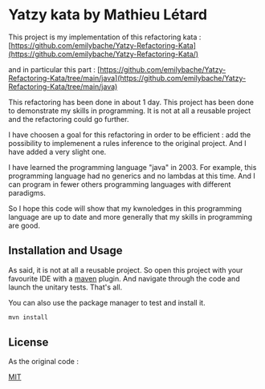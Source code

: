 # Yatzy kata by Mathieu Létard

This project is my implementation of this refactoring kata :
[https://github.com/emilybache/Yatzy-Refactoring-Kata](https://github.com/emilybache/Yatzy-Refactoring-Kata/)

and in particular this part :
[https://github.com/emilybache/Yatzy-Refactoring-Kata/tree/main/java](https://github.com/emilybache/Yatzy-Refactoring-Kata/tree/main/java)

This refactoring has been done in about 1 day. This project has been done to demonstrate my skills in programming. It is not at all a reusable project and the refactoring could go further.

I have choosen a goal for this refactoring in order to be efficient : add the possibility to implemenent a rules inference to the original project. And I have added a very slight one.

I have learned the programming language "java" in 2003. For example, this programming language had no generics and no lambdas at this time. And I can program in fewer others programming languages with different paradigms.

So I hope this code will show that my kwnoledges in this programming language are up to date and more generally that my skills in programming are good.

## Installation and Usage

As said, it is not at all a reusable project. So open this project with your favourite IDE with a [maven](https://maven.apache.org/) plugin. And navigate through the code and launch the unitary tests. That's all.

You can also use the package manager to test and install it.

```bash
mvn install
```

## License

As the original code :

[MIT](https://choosealicense.com/licenses/mit/)

